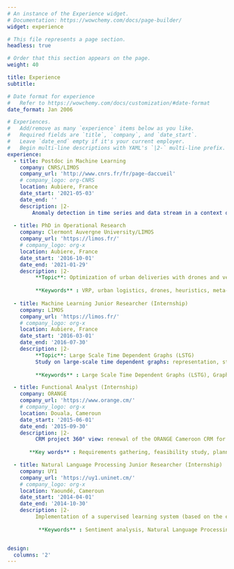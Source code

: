 ```yaml
---
# An instance of the Experience widget.
# Documentation: https://wowchemy.com/docs/page-builder/
widget: experience

# This file represents a page section.
headless: true

# Order that this section appears on the page.
weight: 40

title: Experience
subtitle:

# Date format for experience
#   Refer to https://wowchemy.com/docs/customization/#date-format
date_format: Jan 2006

# Experiences.
#   Add/remove as many `experience` items below as you like.
#   Required fields are `title`, `company`, and `date_start`.
#   Leave `date_end` empty if it's your current employer.
#   Begin multi-line descriptions with YAML's `|2-` multi-line prefix.
experience:
  - title: Postdoc in Machine Learning
    company: CNRS/LIMOS
    company_url: 'http://www.cnrs.fr/fr/page-daccueil'
    # company_logo: org-CNRS
    location: Aubiere, France
    date_start: '2021-05-03'
    date_end: ''
    description: |2-
        Anomaly detection in time series and data stream in a context of advanced contamination monitoring in clean rooms and mini-environments (field: semiconductor manufacturing). A project involving the collaboration of the CNRS/LIMOS with Pfeiffer Vacuum France.
   
  - title: PhD in Operational Research
    company: Clermont Auvergne University/LIMOS
    company_url: 'https://limos.fr/'
    # company_logo: org-x
    location: Aubiere, France
    date_start: '2016-10-01'
    date_end: '2021-01-29'
    description: |2-
         **Topic**: Optimization of urban deliveries with drones and vehicles in parallel.
         
         **Keywords** : VRP, urban logistics, drones, heuristics, meta-heuristics, MILP, C++, 
        
  - title: Machine Learning Junior Researcher (Internship)
    company: LIMOS
    company_url: 'https://limos.fr/'
    # company_logo: org-x
    location: Aubiere, France
    date_start: '2016-03-01'
    date_end: '2016-07-30'
    description: |2-
         **Topic**: Large Scale Time Dependent Graphs (LSTG)
         Study on large-scale time dependent graphs: representation, storage, mining and processing 
         
         **Keywords** : Large Scale Time Dependent Graphs (LSTG), Graph mining 

  - title: Functional Analyst (Internship) 
    company: ORANGE
    company_url: 'https://www.orange.cm/'
    # company_logo: org-x
    location: Douala, Cameroun
    date_start: '2015-06-01'
    date_end: '2015-09-30'
    description: |2-
         CRM project 360° view: renewal of the ORANGE Cameroon CRM for a better management of the customer service
         
       **Key words** : Requirements gathering, feasibility study, planning, functional specifications writing

  - title: Natural Language Processing Junior Researcher (Internship)
    company: UY1
    company_url: 'https://uy1.uninet.cm/'
    # company_logo: org-x
    location: Yaoundé, Cameroun
    date_start: '2014-04-01'
    date_end: '2014-10-30'
    description: |2-
         Implementation of a supervised learning system (based on the exploitation of conceptual graphs) for the automatic classification of tweets according to their semantic orientation (positive, negative, neutral)
         
          **Keywords** : Sentiment analysis, Natural Language Processing, Conceptual graph, Python, Weka, Twitter, Tweepy


design:
  columns: '2'
---
```

